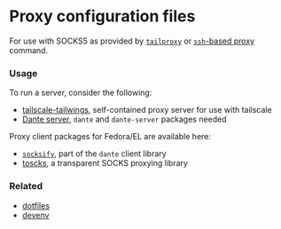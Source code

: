 Proxy configuration files
=========================

For use with SOCKS5 as provided by [`tailproxy`](https://github.com/gbraad/dotfiles/blob/main/zsh/.local/bin/start-tailproxy) or [`ssh`-based proxy](https://github.com/gbraad/dotfiles/blob/main/zsh/.zshrc.d/alias.zsh) command.


### Usage
To run a server, consider the following:
  * [tailscale-tailwings](https://github.com/spotsnel/tailscale-tailwings), self-contained proxy server for use with tailscale
  * [Dante server](https://github.com/spotsnel-fedora/dante-packages), `dante` and `dante-server` packages needed

Proxy client packages for Fedora/EL are available here:
  * [`socksify`](https://github.com/spotsnel-fedora/dante-packages), part of the `dante` client library
  * [toscks](https://github.com/spotsnel-fedora/tsocks-packages), a transparent SOCKS proxying library


### Related
  * [dotfiles](https://github.com/gbraad/dotfiles)
  * [devenv](https://github.com/gbraad/devenv/)